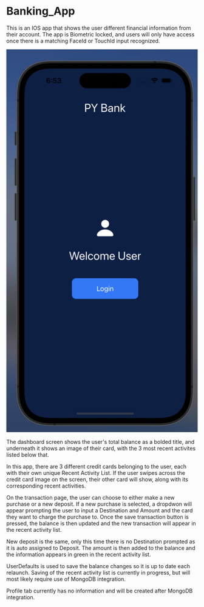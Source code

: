 # Banking_App

This is an IOS app that shows the user different financial information from their account. 
The app is Biometric locked, and users will only have access once there is a matching FaceId or TouchId input recognized. 
    
![pic1](Images/Login_Page.png)

The dashboard screen shows the user's total balance as a bolded title, and underneath it shows an image of their card, with the 3 most recent activites listed below that. 

In this app, there are 3 different credit cards belonging to the user, each with their own unique Recent Activity List. If the user swipes across the credit card image on the screen, their other card will show, along with its corresponding recent activities. 

On the transaction page, the user can choose to either make a new purchase or a new deposit. If a new purchase is selected, a dropdwon will appear prompting the user to input a Destination and Amount and the card they want to charge the purchase to. Once the save transaction button is pressed, the balance is then updated and the new transaction will appear in the recent activity list. 

New deposit is the same, only this time there is no Destination prompted as it is auto assigned to Deposit. The amount is then added to the balance and the information appears in green in the recent activity list. 

UserDefaults is used to save the balance changes so it is up to date each relaunch. Saving of the recent activity list is currently in progress, but will most likely require use of MongoDB integration. 

Profile tab currently has no information and will be created after MongoDB integration.  
